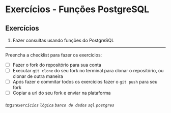 # Exercícios - Funções PostgreSQL

## Exercícios

1. Fazer consultas usando funções do PostgreSQL

---

Preencha a checklist para fazer os exercícios:

- [ ] Fazer o fork do repositório para sua conta
- [ ] Executar `git clone` do seu fork no terminal para clonar o repositório, ou clonar de outra maneira
- [ ] Após fazer e commitar todos os exercícios fazer o `git push` para seu fork
- [ ] Copiar a url do seu fork e enviar na plataforma

###### tags:`exercícios` `lógica` `banco de dados` `sql` `postgres`
